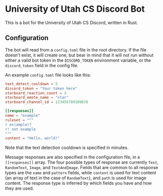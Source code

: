 # University of Utah CS Discord Bot

This is a bot for the University of Utah CS Discord, written in Rust.

## Configuration
The bot will read from a `config.toml` file in the root directory.
If the file doesn't exist, it will create one, but bear in mind that
it will not run without either a valid bot token in the `DISCORD_TOKEN` environment variable,
or the `discord_token` field in the config file.

An example `config.toml` file looks like this:
```toml
text_detect_cooldown = 5
discord_token = "Your token here"
starboard_reaction_count = 3
starboard_emote_name = "star"
starboard_channel_id = 123456789109876

[[responses]]
name = "example"
ruleset = """
r ex(ample)?
r! not example
"""
content = "Hello, world!"
```
Note that the text detection cooldown is
specified in minutes.

Message responses are also specified in the configuration file,
in a `[[responses]]` array. The four possible types of response
are currently `Text`, `RandomText`, `Image`, and `TextAndImage`.
Fields that are common to all response types are the `name` and `pattern`
fields, while `content` is used for text content (an array of text in the case of `RandomText`),
and `path` is used for image content. The response type is inferred by which fields you have
and how they are used.
